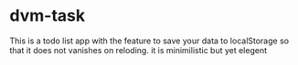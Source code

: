 # dvm-task
This is a todo list app with the feature to save your data to localStorage so that it does not vanishes on reloding.
it is minimilistic but yet elegent
